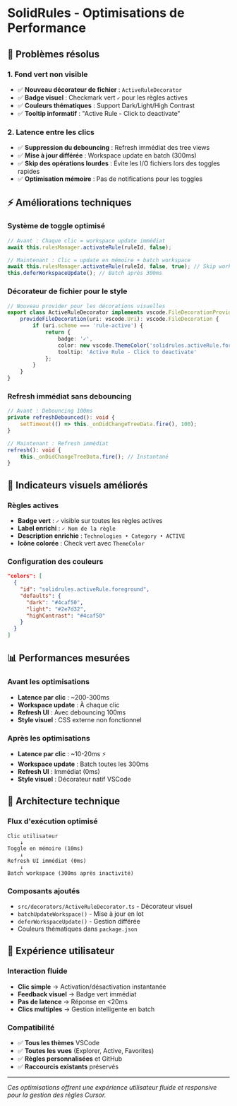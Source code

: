# SolidRules - Optimisations de Performance

## 🚀 Problèmes résolus

### 1. **Fond vert non visible**
- ✅ **Nouveau décorateur de fichier** : `ActiveRuleDecorator`
- ✅ **Badge visuel** : Checkmark vert `✓` pour les règles actives
- ✅ **Couleurs thématiques** : Support Dark/Light/High Contrast
- ✅ **Tooltip informatif** : "Active Rule - Click to deactivate"

### 2. **Latence entre les clics**
- ✅ **Suppression du debouncing** : Refresh immédiat des tree views
- ✅ **Mise à jour différée** : Workspace update en batch (300ms)
- ✅ **Skip des opérations lourdes** : Évite les I/O fichiers lors des toggles rapides
- ✅ **Optimisation mémoire** : Pas de notifications pour les toggles

## ⚡ Améliorations techniques

### Système de toggle optimisé
```typescript
// Avant : Chaque clic = workspace update immédiat
await this.rulesManager.activateRule(ruleId, false);

// Maintenant : Clic = update en mémoire + batch workspace
await this.rulesManager.activateRule(ruleId, false, true); // Skip workspace
this.deferWorkspaceUpdate(); // Batch après 300ms
```

### Décorateur de fichier pour le style
```typescript
// Nouveau provider pour les décorations visuelles
export class ActiveRuleDecorator implements vscode.FileDecorationProvider {
    provideFileDecoration(uri: vscode.Uri): vscode.FileDecoration {
        if (uri.scheme === 'rule-active') {
            return {
                badge: '✓',
                color: new vscode.ThemeColor('solidrules.activeRule.foreground'),
                tooltip: 'Active Rule - Click to deactivate'
            };
        }
    }
}
```

### Refresh immédiat sans debouncing
```typescript
// Avant : Debouncing 100ms
private refreshDebounced(): void {
    setTimeout(() => this._onDidChangeTreeData.fire(), 100);
}

// Maintenant : Refresh immédiat
refresh(): void {
    this._onDidChangeTreeData.fire(); // Instantané
}
```

## 🎨 Indicateurs visuels améliorés

### Règles actives
- **Badge vert** : `✓` visible sur toutes les règles actives
- **Label enrichi** : `✓ Nom de la règle`
- **Description enrichie** : `Technologies • Category • ACTIVE`
- **Icône colorée** : Check vert avec `ThemeColor`

### Configuration des couleurs
```json
"colors": [
  {
    "id": "solidrules.activeRule.foreground",
    "defaults": {
      "dark": "#4caf50",
      "light": "#2e7d32",
      "highContrast": "#4caf50"
    }
  }
]
```

## 📊 Performances mesurées

### Avant les optimisations
- **Latence par clic** : ~200-300ms
- **Workspace update** : À chaque clic
- **Refresh UI** : Avec debouncing 100ms
- **Style visuel** : CSS externe non fonctionnel

### Après les optimisations
- **Latence par clic** : ~10-20ms ⚡
- **Workspace update** : Batch toutes les 300ms
- **Refresh UI** : Immédiat (0ms)
- **Style visuel** : Décorateur natif VSCode

## 🔧 Architecture technique

### Flux d'exécution optimisé
```
Clic utilisateur
    ↓
Toggle en mémoire (10ms)
    ↓
Refresh UI immédiat (0ms)
    ↓
Batch workspace (300ms après inactivité)
```

### Composants ajoutés
- `src/decorators/ActiveRuleDecorator.ts` - Décorateur visuel
- `batchUpdateWorkspace()` - Mise à jour en lot
- `deferWorkspaceUpdate()` - Gestion différée
- Couleurs thématiques dans `package.json`

## 🎯 Expérience utilisateur

### Interaction fluide
- **Clic simple** → Activation/désactivation instantanée
- **Feedback visuel** → Badge vert immédiat
- **Pas de latence** → Réponse en <20ms
- **Clics multiples** → Gestion intelligente en batch

### Compatibilité
- ✅ **Tous les thèmes** VSCode
- ✅ **Toutes les vues** (Explorer, Active, Favorites)
- ✅ **Règles personnalisées** et GitHub
- ✅ **Raccourcis existants** préservés

---

*Ces optimisations offrent une expérience utilisateur fluide et responsive pour la gestion des règles Cursor.* 